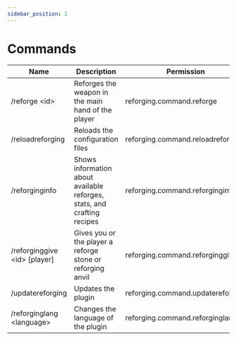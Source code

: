 ```yaml
---
sidebar_position: 2
---
```


# Commands

| Name | Description | Permission | Aliases | Default |
| --- | --- | --- | --- | --- |
| /reforge &lt;id&gt; | Reforges the weapon in the main hand of the player | reforging.command.reforge | N/A | OP |
| /reloadreforging | Reloads the configuration files | reforging.command.reloadreforging | /rr | OP |
| /reforginginfo | Shows information about available reforges, stats, and crafting recipes | reforging.command.reforginginfo | /ri | Yes |
| /reforginggive &lt;id&gt; [player] | Gives you or the player a reforge stone or reforging anvil | reforging.command.reforginggive | N/A | OP |
| /updatereforging | Updates the plugin | reforging.command.updatereforging | N/A | OP |
| /reforginglang &lt;language&gt; | Changes the language of the plugin | reforging.command.reforginglang | N/A | OP |
